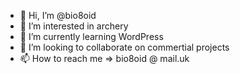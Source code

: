 - 👋 Hi, I’m @bio8oid
- 👀 I’m interested in archery
- 🌱 I’m currently learning WordPress
- 💞️ I’m looking to collaborate on commertial projects
- 📫 How to reach me =>  bio8oid @ mail.uk

<!---
bio8oid/bio8oid is a ✨ special ✨ repository because its `README.md` (this file) appears on your GitHub profile.
You can click the Preview link to take a look at your changes.
--->
